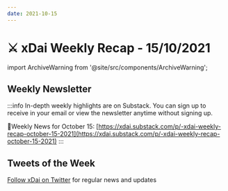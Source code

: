 ```yaml
---
date: 2021-10-15
---
```


# ⚔️ xDai Weekly Recap - 15/10/2021

import ArchiveWarning from '@site/src/components/ArchiveWarning';

<ArchiveWarning />

## Weekly Newsletter

:::info
In-depth weekly highlights are on Substack. You can sign up to receive in your email or view the newsletter anytime without signing up.

📰Weekly News for October 15: [https://xdai.substack.com/p/-xdai-weekly-recap-october-15-2021](https://xdai.substack.com/p/-xdai-weekly-recap-october-15-2021)
:::

## Tweets of the Week

​[Follow xDai on Twitter](https://twitter.com/xdaichain) for regular news and updates
